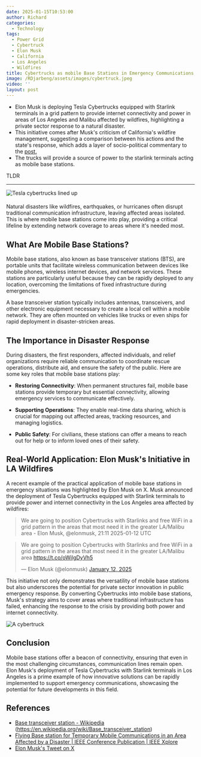 ```yaml
---
date: 2025-01-15T10:53:00
author: Richard
categories:
  - Technology
tags:
  - Power Grid
  - Cybertruck
  - Elon Musk
  - California
  - Los Angeles
  - Wildfires
title: Cybertrucks as mobile Base Stations in Emergency Communications
image: /RDjarbeng/assets/images/cybertruck.jpeg
video: ''
layout: post
---
```

- Elon Musk is deploying Tesla Cybertrucks equipped with Starlink terminals in a grid pattern to provide internet connectivity and power in areas of Los Angeles and Malibu affected by wildfires, highlighting a private sector response to a natural disaster.
- This initiative comes after Musk's criticism of California's wildfire management, suggesting a comparison between his actions and the state's response, which adds a layer of socio-political commentary to the [post.](https://x.com/elonmusk/status/1878550409851093287)
- The trucks will provide a source of power to the starlink terminals acting as mobile base stations.

TLDR

---

![Tesla cybertrucks lined up](https://pbs.twimg.com/media/GhHzgf1W8AARQfS?format=jpg&name=small "Tesla cybertrucks lined up")

#### 

Natural disasters like wildfires, earthquakes, or hurricanes often disrupt traditional communication infrastructure, leaving affected areas isolated. This is where mobile base stations come into play, providing a critical lifeline by extending network coverage to areas where it's needed most.

## What Are Mobile Base Stations?

Mobile base stations, also known as base transceiver stations (BTS), are portable units that facilitate wireless communication between devices like mobile phones, wireless internet devices, and network services. These stations are particularly useful because they can be rapidly deployed to any location, overcoming the limitations of fixed infrastructure during emergencies.

A base transceiver station typically includes antennas, transceivers, and other electronic equipment necessary to create a local cell within a mobile network.  They are often mounted on vehicles like trucks or even ships for rapid deployment in disaster-stricken areas. 

## The Importance in Disaster Response

During disasters, the first responders, affected individuals, and relief organizations require reliable communication to coordinate rescue operations, distribute aid, and ensure the safety of the public. Here are some key roles that mobile base stations play:

- **Restoring Connectivity**: When permanent structures fail, mobile base stations provide temporary but essential connectivity, allowing emergency services to communicate effectively.
  
- **Supporting Operations**: They enable real-time data sharing, which is crucial for mapping out affected areas, tracking resources, and managing logistics.
  
- **Public Safety**: For civilians, these stations can offer a means to reach out for help or to inform loved ones of their safety.

## Real-World Application: Elon Musk's Initiative in LA Wildfires

A recent example of the practical application of mobile base stations in emergency situations was highlighted by Elon Musk on X. Musk announced the deployment of Tesla Cybertrucks equipped with Starlink terminals to provide power and internet connectivity in the Los Angeles area affected by wildfires:

> We are going to position Cybertrucks with Starlinks and free WiFi in a grid pattern in the areas that most need it in the greater LA/Malibu area - Elon Musk, @elonmusk, 21:11 2025-01-12 UTC [](#)[](https://x.com/elonmusk/status/1878550409851093287)

<blockquote class="twitter-tweet"><p lang="en" dir="ltr">We are going to position Cybertrucks with Starlinks and free WiFi in a grid pattern in the areas that most need it in the greater LA/Malibu area <a href="https://t.co/oWilgDyVh5">https://t.co/oWilgDyVh5</a></p>&mdash; Elon Musk (@elonmusk) <a href="https://twitter.com/elonmusk/status/1878550409851093287?ref_src=twsrc%5Etfw">January 12, 2025</a></blockquote> <script async src="https://platform.twitter.com/widgets.js" charset="utf-8"></script>

This initiative not only demonstrates the versatility of mobile base stations but also underscores the potential for private sector innovation in public emergency response. By converting Cybertrucks into mobile base stations, Musk's strategy aims to cover areas where traditional infrastructure has failed, enhancing the response to the crisis by providing both power and internet connectivity.

![A cybertruck](/RDjarbeng/assets/images/cybertruck.jpeg "A cybertruck")

## Conclusion

Mobile base stations  offer a beacon of connectivity, ensuring that even in the most challenging circumstances, communication lines remain open. Elon Musk's deployment of Tesla Cybertrucks with Starlink terminals in Los Angeles is a prime example of how innovative solutions can be rapidly implemented to support emergency communications, showcasing the potential for future developments in this field.

## References

- [Base transceiver station - Wikipedia](https://en.wikipedia.org/wiki/Base_transceiver_station) (https://en.wikipedia.org/wiki/Base_transceiver_station)
- [Flying Base station for Temporary Mobile Communications in an Area Affected by a Disaster | IEEE Conference Publication | IEEE Xplore](https://ieeexplore.ieee.org/document/8385785) [](#)[](https://ieeexplore.ieee.org/document/8636379)
- [Elon Musk's Tweet on X](https://x.com/elonmusk/status/1878550409851093287) [](#)[](https://x.com/elonmusk/status/1878550409851093287)
